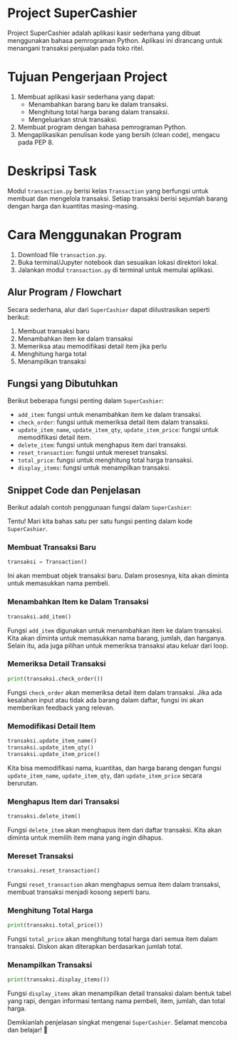 # Project SuperCashier

Project SuperCashier adalah aplikasi kasir sederhana yang dibuat menggunakan bahasa pemrograman Python. Aplikasi ini dirancang untuk menangani transaksi penjualan pada toko ritel.

# Tujuan Pengerjaan Project

1. Membuat aplikasi kasir sederhana yang dapat:
    - Menambahkan barang baru ke dalam transaksi.
    - Menghitung total harga barang dalam transaksi.
    - Mengeluarkan struk transaksi.
2. Membuat program dengan bahasa pemrograman Python.
3. Mengaplikasikan penulisan kode yang bersih (clean code), mengacu pada PEP 8.

# Deskripsi Task

Modul `transaction.py` berisi kelas `Transaction` yang berfungsi untuk membuat dan mengelola transaksi. Setiap transaksi berisi sejumlah barang dengan harga dan kuantitas masing-masing.

# Cara Menggunakan Program

1. Download file `transaction.py`.
2. Buka terminal/Jupyter notebook dan sesuaikan lokasi direktori lokal.
3. Jalankan modul `transaction.py` di terminal untuk memulai aplikasi.

## Alur Program / Flowchart

Secara sederhana, alur dari `SuperCashier` dapat diilustrasikan seperti berikut:

1. Membuat transaksi baru
2. Menambahkan item ke dalam transaksi
3. Memeriksa atau memodifikasi detail item jika perlu
4. Menghitung harga total
5. Menampilkan transaksi

## Fungsi yang Dibutuhkan

Berikut beberapa fungsi penting dalam `SuperCashier`:

- `add_item`: fungsi untuk menambahkan item ke dalam transaksi.
- `check_order`: fungsi untuk memeriksa detail item dalam transaksi.
- `update_item_name`, `update_item_qty`, `update_item_price`: fungsi untuk memodifikasi detail item.
- `delete_item`: fungsi untuk menghapus item dari transaksi.
- `reset_transaction`: fungsi untuk mereset transaksi.
- `total_price`: fungsi untuk menghitung total harga transaksi.
- `display_items`: fungsi untuk menampilkan transaksi.

## Snippet Code dan Penjelasan

Berikut adalah contoh penggunaan fungsi dalam `SuperCashier`:

Tentu! Mari kita bahas satu per satu fungsi penting dalam kode `SuperCashier`.

### Membuat Transaksi Baru

```python
transaksi = Transaction()
```

Ini akan membuat objek transaksi baru. Dalam prosesnya, kita akan diminta untuk memasukkan nama pembeli.

### Menambahkan Item ke Dalam Transaksi

```python
transaksi.add_item()
```

Fungsi `add_item` digunakan untuk menambahkan item ke dalam transaksi. Kita akan diminta untuk memasukkan nama barang, jumlah, dan harganya. Selain itu, ada juga pilihan untuk memeriksa transaksi atau keluar dari loop.

### Memeriksa Detail Transaksi

```python
print(transaksi.check_order())
```

Fungsi `check_order` akan memeriksa detail item dalam transaksi. Jika ada kesalahan input atau tidak ada barang dalam daftar, fungsi ini akan memberikan feedback yang relevan.

### Memodifikasi Detail Item

```python
transaksi.update_item_name()
transaksi.update_item_qty()
transaksi.update_item_price()
```

Kita bisa memodifikasi nama, kuantitas, dan harga barang dengan fungsi `update_item_name`, `update_item_qty`, dan `update_item_price` secara berurutan.

### Menghapus Item dari Transaksi

```python
transaksi.delete_item()
```

Fungsi `delete_item` akan menghapus item dari daftar transaksi. Kita akan diminta untuk memilih item mana yang ingin dihapus.

### Mereset Transaksi

```python
transaksi.reset_transaction()
```

Fungsi `reset_transaction` akan menghapus semua item dalam transaksi, membuat transaksi menjadi kosong seperti baru.

### Menghitung Total Harga

```python
print(transaksi.total_price())
```

Fungsi `total_price` akan menghitung total harga dari semua item dalam transaksi. Diskon akan diterapkan berdasarkan jumlah total.

### Menampilkan Transaksi

```python
print(transaksi.display_items())
```

Fungsi `display_items` akan menampilkan detail transaksi dalam bentuk tabel yang rapi, dengan informasi tentang nama pembeli, item, jumlah, dan total harga.


Demikianlah penjelasan singkat mengenai `SuperCashier`. Selamat mencoba dan belajar! 🎉
